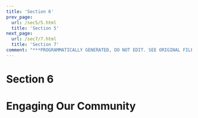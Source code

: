 ```yaml
---
title: 'Section 6'
prev_page:
  url: /sec5/5.html
  title: 'Section 5'
next_page:
  url: /sec7/7.html
  title: 'Section 7'
comment: "***PROGRAMMATICALLY GENERATED, DO NOT EDIT. SEE ORIGINAL FILES IN /content***"
---
```

# Section 6
# Engaging Our Community
